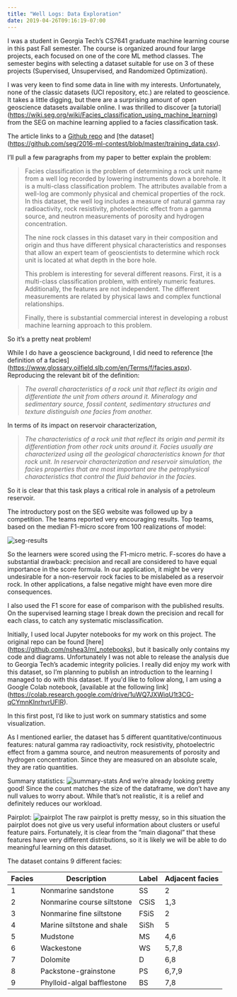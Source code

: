 ```yaml
---
title: "Well Logs: Data Exploration"
date: 2019-04-26T09:16:19-07:00
---
```


I was a student in Georgia Tech’s CS7641 graduate machine learning course in this past Fall semester. The course is organized around four large projects, each focused on one of the core ML method classes. The semester begins with selecting a dataset suitable for use on 3 of these projects (Supervised, Unsupervised, and Randomized Optimization). 

I was very keen to find some data in line with my interests. Unfortunately, none of the classic datasets (UCI repository, etc.) are related to geoscience. It takes a little digging, but there are a surprising amount of open geoscience datasets available online. I was thrilled to discover [a tutorial] (https://wiki.seg.org/wiki/Facies_classification_using_machine_learning)  from the SEG on machine learning applied to a facies classification task. 

The article links to a [Github repo](https://github.com/seg/2016-ml-contest) and [the dataset] (https://github.com/seg/2016-ml-contest/blob/master/training_data.csv).

I’ll pull a few paragraphs from my paper to better explain the problem:

>Facies classification is the problem of determining a rock unit name from a well log recorded by lowering instruments down a borehole. It is a multi-class classification problem. The attributes available from a well-log are commonly physical and chemical properties of the rock. In this dataset, the well log includes a measure of natural gamma ray radioactivity, rock resistivity, photoelectric effect from a gamma source, and neutron measurements of porosity and hydrogen concentration. 
>
>The nine rock classes in this dataset vary in their composition and origin and thus have different physical characteristics and responses that allow an expert team of geoscientists to determine which rock unit is located at what depth in the bore hole. 
>
>This problem is interesting for several different reasons. First, it is a multi-class classification problem, with entirely numeric features. Additionally, the features are not independent. The different measurements are related by physical laws and complex functional relationships. 
>
>Finally, there is substantial commercial interest in developing a robust machine learning approach to this problem.

So it’s a pretty neat problem! 

While I do have a geoscience background, I did need to reference [the definition of a facies] (https://www.glossary.oilfield.slb.com/en/Terms/f/facies.aspx). Reproducing the relevant bit of the definition:

> *The overall characteristics of a rock unit that reflect its origin and differentiate the unit from others around it. Mineralogy and sedimentary source, fossil content, sedimentary structures and texture distinguish one facies from another.*

In terms of its impact on reservoir characterization,

> *The characteristics of a rock unit that reflect its origin and permit its differentiation from other rock units around it. Facies usually are characterized using all the geological characteristics known for that rock unit. In reservoir characterization and reservoir simulation, the facies properties that are most important are the petrophysical characteristics that control the fluid behavior in the facies.*

So it is clear that this task plays a critical role in analysis of a petroleum reservoir.

The introductory post on the SEG website was followed up by a competition. The teams reported very encouraging results. Top teams, based on the median F1-micro score from 100 realizations of model:

![seg-results](https://i.imgur.com/WNLCv8C.png)

So the learners were scored using the F1-micro metric. F-scores do have a substantial drawback: precision and recall are considered to have equal importance in the score formula. In our application, it might be very undesirable for a non-reservoir rock facies to be mislabeled as a reservoir rock. In other applications, a false negative might have even more dire consequences. 

I also used the F1 score for ease of comparison with the published results. On the supervised learning stage I break down the precision and recall for each class, to catch any systematic misclassification.

Initially, I used local Jupyter notebooks for my work on this project. The original repo can be found [here] (https://github.com/nshea3/ml_notebooks), but it basically only contains my code and diagrams. Unfortunately I was not able to release the analysis due to Georgia Tech’s academic integrity policies. I really did enjoy my work with this dataset, so I’m planning to publish an introduction to the learning I managed to do with this dataset. If you'd like to follow along, I am using a Google Colab notebook, [available at the following link] (https://colab.research.google.com/drive/1uWQ7JXWiqU1t3CG-qCYmnKInrhvrUFlR).

In this first post, I’d like to just work on summary statistics and some visualization. 

As I mentioned earlier, the dataset has 5 different quantitative/continuous features: natural gamma ray radioactivity, rock resistivity, photoelectric effect from a gamma source, and neutron measurements of porosity and hydrogen concentration. Since they are measured on an absolute scale, they are ratio quantities.

Summary statistics:
![summary-stats](https://i.imgur.com/vTyOIWy.png)
And we’re already looking pretty good! Since the count matches the size of the dataframe, we don’t have any null values to worry about. While that’s not realistic, it is a relief and definitely reduces our workload. 

Pairplot:
![pairplot](https://i.imgur.com/we8lKaB.png)
The raw pairplot is pretty messy, so in this situation the pairplot does not give us very useful information about clusters or useful feature pairs. Fortunately, it is clear from the “main diagonal” that these features have very different distributions, so it is likely we will be able to do meaningful learning on this dataset. 


The dataset contains 9 different facies:

Facies	|Description				|Label	|Adjacent facies
--------|---------------------------|-------|----------------
1		|Nonmarine sandstone		|SS		|2
2		|Nonmarine course siltstone	|CSiS	|1,3
3		|Nonmarine fine siltstone	|FSiS	|2
4		|Marine siltstone and shale	|SiSh	|5
5		|Mudstone					|MS		|4,6
6		|Wackestone					|WS		|5,7,8
7		|Dolomite					|D		|6,8
8		|Packstone-grainstone		|PS		|6,7,9
9		|Phylloid-algal bafflestone	|BS		|7,8

